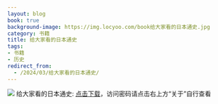 ```yaml
---
layout: blog
book: true
background-image: https://img.locyoo.com/book给大家看的日本通史.jpg
category: 书籍
title: 给大家看的日本通史
tags:
- 书籍
- 历史
redirect_from:
  - /2024/03/给大家看的日本通史/
---
```

![](https://img.locyoo.com/book给大家看的日本通史.jpg)
给大家看的日本通史: <a name = "ref1" href="https://url18.ctfile.com/f/50983618-1345418494-f82d7a?p=3619">点击下载</a>，访问密码请点击右上方“关于”自行查看